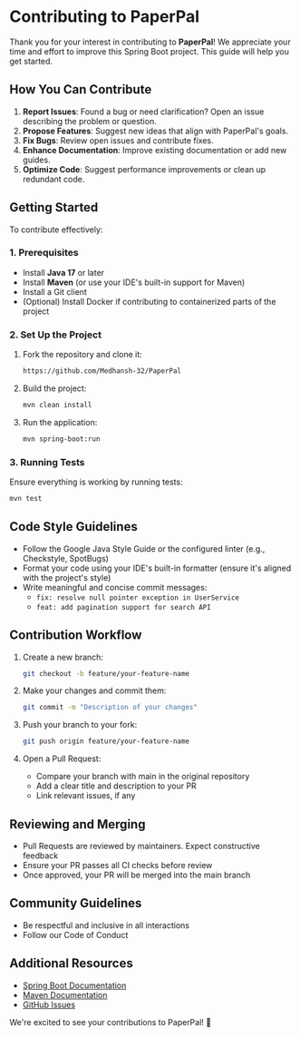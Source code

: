 # Contributing to PaperPal

Thank you for your interest in contributing to **PaperPal**! We appreciate your time and effort to improve this Spring Boot project. This guide will help you get started.

## How You Can Contribute

1. **Report Issues**: Found a bug or need clarification? Open an issue describing the problem or question.
2. **Propose Features**: Suggest new ideas that align with PaperPal's goals.
3. **Fix Bugs**: Review open issues and contribute fixes.
4. **Enhance Documentation**: Improve existing documentation or add new guides.
5. **Optimize Code**: Suggest performance improvements or clean up redundant code.

## Getting Started

To contribute effectively:

### 1. Prerequisites

- Install **Java 17** or later
- Install **Maven** (or use your IDE's built-in support for Maven)
- Install a Git client
- (Optional) Install Docker if contributing to containerized parts of the project

### 2. Set Up the Project

1. Fork the repository and clone it:
   ```bash
   https://github.com/Medhansh-32/PaperPal
   ```

2. Build the project:
   ```bash
   mvn clean install
   ```

3. Run the application:
   ```bash
   mvn spring-boot:run
   ```

### 3. Running Tests

Ensure everything is working by running tests:
```bash
mvn test
```

## Code Style Guidelines

- Follow the Google Java Style Guide or the configured linter (e.g., Checkstyle, SpotBugs)
- Format your code using your IDE's built-in formatter (ensure it's aligned with the project's style)
- Write meaningful and concise commit messages:
  - `fix: resolve null pointer exception in UserService`
  - `feat: add pagination support for search API`

## Contribution Workflow

1. Create a new branch:
   ```bash
   git checkout -b feature/your-feature-name
   ```

2. Make your changes and commit them:
   ```bash
   git commit -m "Description of your changes"
   ```

3. Push your branch to your fork:
   ```bash
   git push origin feature/your-feature-name
   ```

4. Open a Pull Request:
   - Compare your branch with main in the original repository
   - Add a clear title and description to your PR
   - Link relevant issues, if any

## Reviewing and Merging

- Pull Requests are reviewed by maintainers. Expect constructive feedback
- Ensure your PR passes all CI checks before review
- Once approved, your PR will be merged into the main branch

## Community Guidelines

- Be respectful and inclusive in all interactions
- Follow our Code of Conduct

## Additional Resources

- [Spring Boot Documentation](https://docs.spring.io/spring-boot/docs/current/reference/html/)
- [Maven Documentation](https://maven.apache.org/guides/)
- [GitHub Issues](https://github.com/Medhansh-32/PaperPal/issues)

We're excited to see your contributions to PaperPal! 🚀
